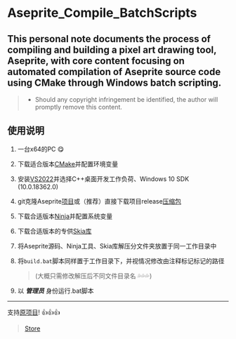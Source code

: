 # Aseprite_Compile_BatchScripts
This personal note documents the process of compiling and building a pixel art drawing tool, Aseprite, with core content focusing on automated compilation of Aseprite source code using CMake through Windows batch scripting.     
----------
>- Should any copyright infringement be identified, the author will promptly remove this content.
     
## __使用说明__
1. 一台x64的PC :yum:
2. 下载适合版本[CMake](https://github.com/Kitware/CMake/releases "站内下载")并配置环境变量
3. 安装[VS2022](https://visualstudio.microsoft.com/zh-hans/downloads/ "官网下载")并选择C++桌面开发工作负荷、Windows 10 SDK (10.0.18362.0)
4. git克隆Aseprite[项目](https://github.com/aseprite/aseprite.git "ULR to Clone")或（推荐）直接下载项目release[压缩包](https://github.com/aseprite/aseprite/releases "项目源码")
5. 下载合适版本[Ninja](https://github.com/ninja-build/ninja/releases "站内下载")并配置系统变量
6. 下载合适版本的专供[Skia库](https://github.com/aseprite/skia/releases "站内下载")
7. 将Aseprite源码、Ninja工具、Skia库解压分文件夹放置于同一工作目录中
8. 将`build.bat`脚本同样置于工作目录下，并视情况修改由注释标记标记的路径
   > (大概只需修改解压后不同文件目录名 :sweat_drops::sweat_drops::sweat_drops:)

9. 以 *__管理员__* 身份运行.bat脚本

---------
支持[原项目](https://github.com/aseprite/aseprite "Aseprite")! :thumbsup::thumbsup::thumbsup:
> [Store](https://store.steampowered.com/app/431730/Aseprite/ "补票")
